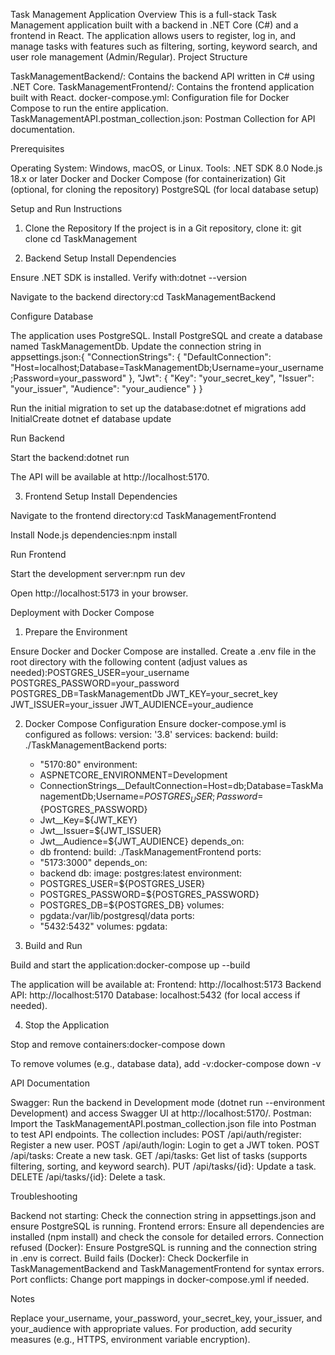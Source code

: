 Task Management Application
Overview
This is a full-stack Task Management application built with a backend in .NET Core (C#) and a frontend in React. The application allows users to register, log in, and manage tasks with features such as filtering, sorting, keyword search, and user role management (Admin/Regular).
Project Structure

TaskManagementBackend/: Contains the backend API written in C# using .NET Core.
TaskManagementFrontend/: Contains the frontend application built with React.
docker-compose.yml: Configuration file for Docker Compose to run the entire application.
TaskManagementAPI.postman_collection.json: Postman Collection for API documentation.

Prerequisites

Operating System: Windows, macOS, or Linux.
Tools:
.NET SDK 8.0
Node.js 18.x or later
Docker and Docker Compose (for containerization)
Git (optional, for cloning the repository)
PostgreSQL (for local database setup)



Setup and Run Instructions
1. Clone the Repository
If the project is in a Git repository, clone it:
git clone <repository-url>
cd TaskManagement

2. Backend Setup
Install Dependencies

Ensure .NET SDK is installed. Verify with:dotnet --version


Navigate to the backend directory:cd TaskManagementBackend



Configure Database

The application uses PostgreSQL. Install PostgreSQL and create a database named TaskManagementDb.
Update the connection string in appsettings.json:{
  "ConnectionStrings": {
    "DefaultConnection": "Host=localhost;Database=TaskManagementDb;Username=your_username;Password=your_password"
  },
  "Jwt": {
    "Key": "your_secret_key",
    "Issuer": "your_issuer",
    "Audience": "your_audience"
  }
}


Run the initial migration to set up the database:dotnet ef migrations add InitialCreate
dotnet ef database update



Run Backend

Start the backend:dotnet run


The API will be available at http://localhost:5170.

3. Frontend Setup
Install Dependencies

Navigate to the frontend directory:cd TaskManagementFrontend


Install Node.js dependencies:npm install



Run Frontend

Start the development server:npm run dev


Open http://localhost:5173 in your browser.

Deployment with Docker Compose
1. Prepare the Environment

Ensure Docker and Docker Compose are installed.
Create a .env file in the root directory with the following content (adjust values as needed):POSTGRES_USER=your_username
POSTGRES_PASSWORD=your_password
POSTGRES_DB=TaskManagementDb
JWT_KEY=your_secret_key
JWT_ISSUER=your_issuer
JWT_AUDIENCE=your_audience



2. Docker Compose Configuration
Ensure docker-compose.yml is configured as follows:
version: '3.8'
services:
  backend:
    build: ./TaskManagementBackend
    ports:
      - "5170:80"
    environment:
      - ASPNETCORE_ENVIRONMENT=Development
      - ConnectionStrings__DefaultConnection=Host=db;Database=TaskManagementDb;Username=${POSTGRES_USER};Password=${POSTGRES_PASSWORD}
      - Jwt__Key=${JWT_KEY}
      - Jwt__Issuer=${JWT_ISSUER}
      - Jwt__Audience=${JWT_AUDIENCE}
    depends_on:
      - db
  frontend:
    build: ./TaskManagementFrontend
    ports:
      - "5173:3000"
    depends_on:
      - backend
  db:
    image: postgres:latest
    environment:
      - POSTGRES_USER=${POSTGRES_USER}
      - POSTGRES_PASSWORD=${POSTGRES_PASSWORD}
      - POSTGRES_DB=${POSTGRES_DB}
    volumes:
      - pgdata:/var/lib/postgresql/data
    ports:
      - "5432:5432"
volumes:
  pgdata:

3. Build and Run

Build and start the application:docker-compose up --build


The application will be available at:
Frontend: http://localhost:5173
Backend API: http://localhost:5170
Database: localhost:5432 (for local access if needed).



4. Stop the Application

Stop and remove containers:docker-compose down


To remove volumes (e.g., database data), add -v:docker-compose down -v



API Documentation

Swagger: Run the backend in Development mode (dotnet run --environment Development) and access Swagger UI at http://localhost:5170/.
Postman: Import the TaskManagementAPI.postman_collection.json file into Postman to test API endpoints. The collection includes:
POST /api/auth/register: Register a new user.
POST /api/auth/login: Login to get a JWT token.
POST /api/tasks: Create a new task.
GET /api/tasks: Get list of tasks (supports filtering, sorting, and keyword search).
PUT /api/tasks/{id}: Update a task.
DELETE /api/tasks/{id}: Delete a task.



Troubleshooting

Backend not starting: Check the connection string in appsettings.json and ensure PostgreSQL is running.
Frontend errors: Ensure all dependencies are installed (npm install) and check the console for detailed errors.
Connection refused (Docker): Ensure PostgreSQL is running and the connection string in .env is correct.
Build fails (Docker): Check Dockerfile in TaskManagementBackend and TaskManagementFrontend for syntax errors.
Port conflicts: Change port mappings in docker-compose.yml if needed.

Notes

Replace your_username, your_password, your_secret_key, your_issuer, and your_audience with appropriate values.
For production, add security measures (e.g., HTTPS, environment variable encryption).

